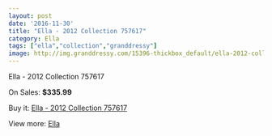 ```yaml
---
layout: post
date: '2016-11-30'
title: "Ella - 2012 Collection 757617"
category: Ella
tags: ["ella","collection","granddressy"]
image: http://img.granddressy.com/15396-thickbox_default/ella-2012-collection-757617.jpg
---
```

Ella - 2012 Collection 757617

On Sales: **$335.99**
<a href="https://www.granddressy.com/en/ella/14425-ella-2012-collection-757617.html"><amp-img layout="responsive" width="600" height="600" src="//img.granddressy.com/15396-thickbox_default/ella-2012-collection-757617.jpg" alt="Ella - 2012 Collection 757617 0" /></a>

Buy it: [Ella - 2012 Collection 757617](https://www.granddressy.com/en/ella/14425-ella-2012-collection-757617.html "Ella - 2012 Collection 757617")

View more: [Ella](https://www.granddressy.com/en/337-ella "Ella")